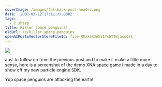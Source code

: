 ```yaml
---
coverImage: /images/fallback-post-header.png
date: '2007-03-12T17:11:37.000Z'
tags:
  - c sharp
title: Killer space penguins!
oldUrl: /c/killer-space-penguins
openAIPostsVectorStoreFileId: file-RMxXaRJA8i1PxhTTBjasoQ5k
---
```


[![](https://www.mikecann.co.uk/Images/Others/spacepenguin.png)](https://www.mikecann.co.uk/Images/Others/spacepenguin.png)

Just to follow on from the previous post and to make it make a little more sense, here is a screenshot of the demo XNA space game i made in a day to show off my new particle engine SDK.

<!-- more -->

Yup space penguins are attacking the earth!
